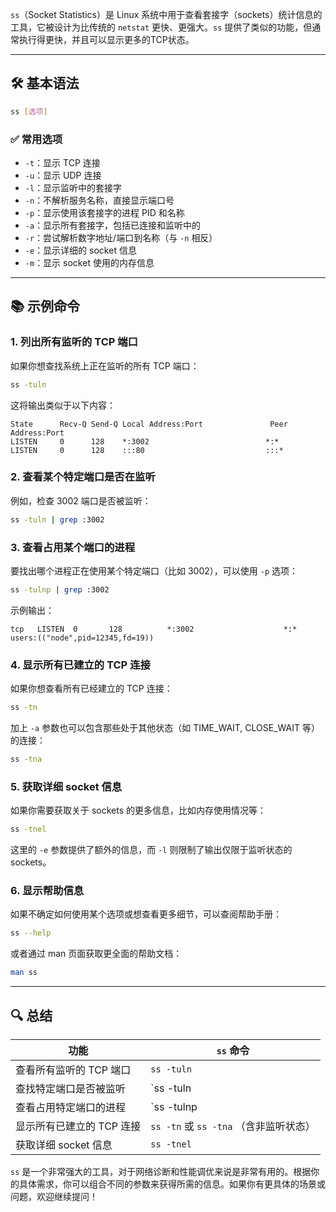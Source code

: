 `ss`（Socket Statistics）是 Linux 系统中用于查看套接字（sockets）统计信息的工具，它被设计为比传统的 `netstat` 更快、更强大。`ss` 提供了类似的功能，但通常执行得更快，并且可以显示更多的TCP状态。

---

## 🛠 基本语法

```bash
ss [选项]
```

### ✅ 常用选项

- `-t`：显示 TCP 连接
- `-u`：显示 UDP 连接
- `-l`：显示监听中的套接字
- `-n`：不解析服务名称，直接显示端口号
- `-p`：显示使用该套接字的进程 PID 和名称
- `-a`：显示所有套接字，包括已连接和监听中的
- `-r`：尝试解析数字地址/端口到名称（与 `-n` 相反）
- `-e`：显示详细的 socket 信息
- `-m`：显示 socket 使用的内存信息

---

## 📚 示例命令

### 1. **列出所有监听的 TCP 端口**

如果你想查找系统上正在监听的所有 TCP 端口：

```bash
ss -tuln
```

这将输出类似于以下内容：

```
State      Recv-Q Send-Q Local Address:Port               Peer Address:Port              
LISTEN     0      128    *:3002                          *:*                  
LISTEN     0      128    :::80                           :::*
```

### 2. **查看某个特定端口是否在监听**

例如，检查 3002 端口是否被监听：

```bash
ss -tuln | grep :3002
```

### 3. **查看占用某个端口的进程**

要找出哪个进程正在使用某个特定端口（比如 3002），可以使用 `-p` 选项：

```bash
ss -tulnp | grep :3002
```

示例输出：

```
tcp   LISTEN  0       128          *:3002                    *:*        users:(("node",pid=12345,fd=19))
```

### 4. **显示所有已建立的 TCP 连接**

如果你想查看所有已经建立的 TCP 连接：

```bash
ss -tn
```

加上 `-a` 参数也可以包含那些处于其他状态（如 TIME_WAIT, CLOSE_WAIT 等）的连接：

```bash
ss -tna
```

### 5. **获取详细 socket 信息**

如果你需要获取关于 sockets 的更多信息，比如内存使用情况等：

```bash
ss -tnel
```

这里的 `-e` 参数提供了额外的信息，而 `-l` 则限制了输出仅限于监听状态的 sockets。

### 6. **显示帮助信息**

如果不确定如何使用某个选项或想查看更多细节，可以查阅帮助手册：

```bash
ss --help
```

或者通过 man 页面获取更全面的帮助文档：

```bash
man ss
```

---

## 🔍 总结

| 功能 | `ss` 命令 |
|------|-----------|
| 查看所有监听的 TCP 端口 | `ss -tuln` |
| 查找特定端口是否被监听 | `ss -tuln | grep :<port>` |
| 查看占用特定端口的进程 | `ss -tulnp | grep :<port>` |
| 显示所有已建立的 TCP 连接 | `ss -tn` 或 `ss -tna` （含非监听状态） |
| 获取详细 socket 信息 | `ss -tnel` |

`ss` 是一个非常强大的工具，对于网络诊断和性能调优来说是非常有用的。根据你的具体需求，你可以组合不同的参数来获得所需的信息。如果你有更具体的场景或问题，欢迎继续提问！